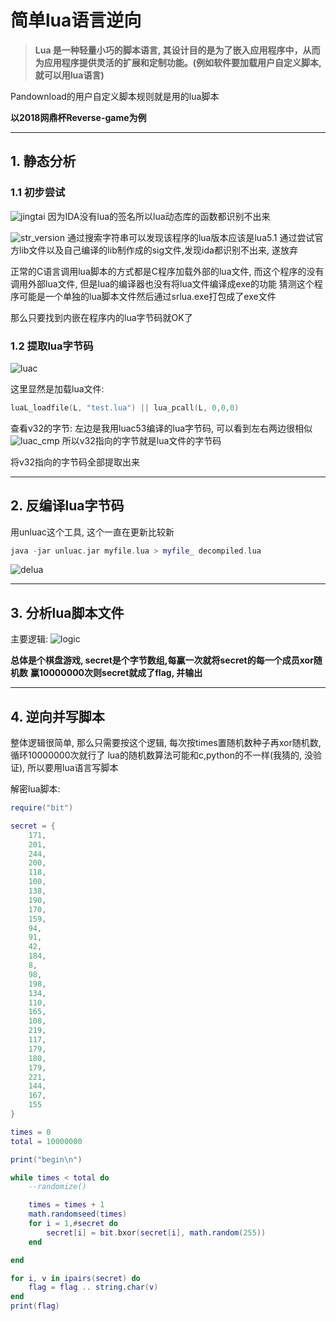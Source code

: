 # 简单lua语言逆向
>**Lua 是一种轻量小巧的脚本语言, 其设计目的是为了嵌入应用程序中，从而为应用程序提供灵活的扩展和定制功能。(例如软件要加载用户自定义脚本, 就可以用lua语言)**

Pandownload的用户自定义脚本规则就是用的lua脚本

**以2018网鼎杯Reverse-game为例**

-----------------------

## 1. 静态分析

### 1.1 初步尝试

![jingtai](pics/jingtai.jpg)
因为IDA没有lua的签名所以lua动态库的函数都识别不出来

![str_version](pics/str_version.jpg)
通过搜索字符串可以发现该程序的lua版本应该是lua5.1
通过尝试官方lib文件以及自己编译的lib制作成的sig文件,发现ida都识别不出来, 遂放弃

正常的C语言调用lua脚本的方式都是C程序加载外部的lua文件, 而这个程序的没有调用外部lua文件,
但是lua的编译器也没有将lua文件编译成exe的功能
猜测这个程序可能是一个单独的lua脚本文件然后通过srlua.exe打包成了exe文件

那么只要找到内嵌在程序内的lua字节码就OK了

### 1.2 提取lua字节码

![luac](pics/luac.jpg)

这里显然是加载lua文件:
```C++
luaL_loadfile(L, "test.lua") || lua_pcall(L, 0,0,0)
```
查看v32的字节: 左边是我用luac53编译的lua字节码, 可以看到左右两边很相似
![luac_cmp](pics/luac_cmp.jpg)
所以v32指向的字节就是lua文件的字节码

将v32指向的字节码全部提取出来

------------------

## 2. 反编译lua字节码

用unluac这个工具, 这个一直在更新比较新
```C++
java -jar unluac.jar myfile.lua > myfile_ decompiled.lua
```

![delua](pics/delua.jpg)

-----------------------

## 3. 分析lua脚本文件

主要逻辑:
![logic](pics/logic.jpg)

**总体是个棋盘游戏, secret是个字节数组,每赢一次就将secret的每一个成员xor随机数**
**赢10000000次则secret就成了flag, 并输出**

---------------------

## 4. 逆向并写脚本

整体逻辑很简单, 那么只需要按这个逻辑, 每次按times置随机数种子再xor随机数, 循环10000000次就行了
lua的随机数算法可能和c,python的不一样(我猜的, 没验证), 所以要用lua语言写脚本

解密lua脚本:
```lua
require("bit")

secret = {
	171,
	201,
	244,
	200,
	118,
	100,
	138,
	190,
	170,
	159,
	94,
	91,
	42,
	184,
	8,
	98,
	198,
	134,
	110,
	165,
	108,
	219,
	117,
	179,
	180,
	179,
	221,
	144,
	167,
	155
}

times = 0
total = 10000000

print("begin\n")

while times < total do
	--randomize()

	times = times + 1
	math.randomseed(times)
	for i = 1,#secret do
		secret[i] = bit.bxor(secret[i], math.random(255))
	end

end

for i, v in ipairs(secret) do
	flag = flag .. string.char(v)
end
print(flag)
```